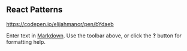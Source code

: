 ## React Patterns

https://codepen.io/elijahmanor/pen/bYdaeb

Enter text in [Markdown](http://daringfireball.net/projects/markdown/). Use the toolbar above, or click the **?** button for formatting help.
